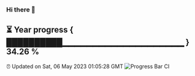 ### Hi there 👋
⏳ Year progress { ██████████▁▁▁▁▁▁▁▁▁▁▁▁▁▁▁▁▁▁▁▁ } 34.26 %
---
⏰ Updated on Sat, 06 May 2023 01:05:28 GMT
![Progress Bar CI](https://github.com/liununu/liununu/workflows/Progress%20Bar%20CI/badge.svg)
